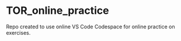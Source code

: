 # TOR_online_practice
Repo created to use online VS Code Codespace for online practice on exercises.
